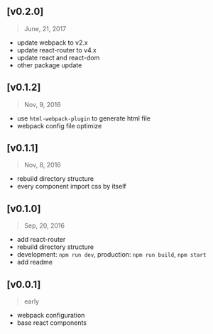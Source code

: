 ## [v0.2.0]
> June, 21, 2017

- update webpack to v2.x
- update react-router to v4.x
- update react and react-dom
- other package update 

## [v0.1.2]
> Nov, 9, 2016

- use `html-webpack-plugin` to generate html file
- webpack config file optimize

## [v0.1.1]
> Nov, 8, 2016

- rebuild directory structure
- every component import css by itself

## [v0.1.0]
> Sep, 20, 2016

- add react-router
- rebuild directory structure
- development: `npm run dev`, production: `npm run build`, `npm start`
- add readme

## [v0.0.1]
> early

- webpack configuration
- base react components
